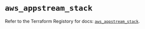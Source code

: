 # `aws_appstream_stack`

Refer to the Terraform Registory for docs: [`aws_appstream_stack`](https://registry.terraform.io/providers/hashicorp/aws/5.27.0/docs/resources/appstream_stack).
